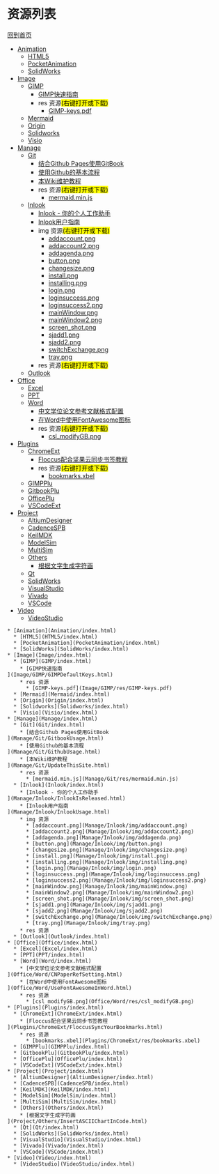 
# 资源列表

[回到首页](https://charleechan.github.io/MyWiki)

* [Animation](Animation/index.html)
  * [HTML5](HTML5/index.html)
  * [PocketAnimation](PocketAnimation/index.html)
  * [SolidWorks](SolidWorks/index.html)
* [Image](Image/index.html)
  * [GIMP](GIMP/index.html)
    * [GIMP快速指南
](Image/GIMP/GIMPDefaultKeys.html)
    * res 资源<mark>(右键打开或下载)</mark>
      * [GIMP-keys.pdf](Image/GIMP/res/GIMP-keys.pdf)
  * [Mermaid](Mermaid/index.html)
  * [Origin](Origin/index.html)
  * [Solidworks](Solidworks/index.html)
  * [Visio](Visio/index.html)
* [Manage](Manage/index.html)
  * [Git](Git/index.html)
    * [结合Github Pages使用GitBook
](Manage/Git/GitbookUsage.html)
    * [使用Github的基本流程
](Manage/Git/GithubUsage.html)
    * [本Wiki维护教程
](Manage/Git/UpdateThisSite.html)
    * res 资源<mark>(右键打开或下载)</mark>
      * [mermaid.min.js](Manage/Git/res/mermaid.min.js)
  * [Inlook](Inlook/index.html)
    * [Inlook - 你的个人工作助手
](Manage/Inlook/InlookIsReleased.html)
    * [Inlook用户指南
](Manage/Inlook/InlookUsage.html)
    * img 资源<mark>(右键打开或下载)</mark>
      * [addaccount.png](Manage/Inlook/img/addaccount.png)
      * [addaccount2.png](Manage/Inlook/img/addaccount2.png)
      * [addagenda.png](Manage/Inlook/img/addagenda.png)
      * [button.png](Manage/Inlook/img/button.png)
      * [changesize.png](Manage/Inlook/img/changesize.png)
      * [install.png](Manage/Inlook/img/install.png)
      * [installing.png](Manage/Inlook/img/installing.png)
      * [login.png](Manage/Inlook/img/login.png)
      * [loginsuccess.png](Manage/Inlook/img/loginsuccess.png)
      * [loginsuccess2.png](Manage/Inlook/img/loginsuccess2.png)
      * [mainWindow.png](Manage/Inlook/img/mainWindow.png)
      * [mainWindow2.png](Manage/Inlook/img/mainWindow2.png)
      * [screen_shot.png](Manage/Inlook/img/screen_shot.png)
      * [sjadd1.png](Manage/Inlook/img/sjadd1.png)
      * [sjadd2.png](Manage/Inlook/img/sjadd2.png)
      * [switchExchange.png](Manage/Inlook/img/switchExchange.png)
      * [tray.png](Manage/Inlook/img/tray.png)
    * res 资源<mark>(右键打开或下载)</mark>
  * [Outlook](Outlook/index.html)
* [Office](Office/index.html)
  * [Excel](Excel/index.html)
  * [PPT](PPT/index.html)
  * [Word](Word/index.html)
    * [中文学位论文参考文献格式配置
](Office/Word/CNPaperRefSetting.html)
    * [在Word中使用FontAwesome图标
](Office/Word/UseFontAwesomeInWord.html)
    * res 资源<mark>(右键打开或下载)</mark>
      * [csl_modifyGB.png](Office/Word/res/csl_modifyGB.png)
* [Plugins](Plugins/index.html)
  * [ChromeExt](ChromeExt/index.html)
    * [Floccus配合坚果云同步书签教程
](Plugins/ChromeExt/FloccusSyncYourBookmarks.html)
    * res 资源<mark>(右键打开或下载)</mark>
      * [bookmarks.xbel](Plugins/ChromeExt/res/bookmarks.xbel)
  * [GIMPPlu](GIMPPlu/index.html)
  * [GitbookPlu](GitbookPlu/index.html)
  * [OfficePlu](OfficePlu/index.html)
  * [VSCodeExt](VSCodeExt/index.html)
* [Project](Project/index.html)
  * [AltiumDesigner](AltiumDesigner/index.html)
  * [CadenceSPB](CadenceSPB/index.html)
  * [KeilMDK](KeilMDK/index.html)
  * [ModelSim](ModelSim/index.html)
  * [MultiSim](MultiSim/index.html)
  * [Others](Others/index.html)
    * [根据文字生成字符画
](Project/Others/InsertASCIIChartInCode.html)
  * [Qt](Qt/index.html)
  * [SolidWorks](SolidWorks/index.html)
  * [VisualStudio](VisualStudio/index.html)
  * [Vivado](Vivado/index.html)
  * [VSCode](VSCode/index.html)
* [Video](Video/index.html)
  * [VideoStudio](VideoStudio/index.html)


```mind:height=300,title=内容概要,color
* [Animation](Animation/index.html)
  * [HTML5](HTML5/index.html)
  * [PocketAnimation](PocketAnimation/index.html)
  * [SolidWorks](SolidWorks/index.html)
* [Image](Image/index.html)
  * [GIMP](GIMP/index.html)
    * [GIMP快速指南
](Image/GIMP/GIMPDefaultKeys.html)
    * res 资源
      * [GIMP-keys.pdf](Image/GIMP/res/GIMP-keys.pdf)
  * [Mermaid](Mermaid/index.html)
  * [Origin](Origin/index.html)
  * [Solidworks](Solidworks/index.html)
  * [Visio](Visio/index.html)
* [Manage](Manage/index.html)
  * [Git](Git/index.html)
    * [结合Github Pages使用GitBook
](Manage/Git/GitbookUsage.html)
    * [使用Github的基本流程
](Manage/Git/GithubUsage.html)
    * [本Wiki维护教程
](Manage/Git/UpdateThisSite.html)
    * res 资源
      * [mermaid.min.js](Manage/Git/res/mermaid.min.js)
  * [Inlook](Inlook/index.html)
    * [Inlook - 你的个人工作助手
](Manage/Inlook/InlookIsReleased.html)
    * [Inlook用户指南
](Manage/Inlook/InlookUsage.html)
    * img 资源
      * [addaccount.png](Manage/Inlook/img/addaccount.png)
      * [addaccount2.png](Manage/Inlook/img/addaccount2.png)
      * [addagenda.png](Manage/Inlook/img/addagenda.png)
      * [button.png](Manage/Inlook/img/button.png)
      * [changesize.png](Manage/Inlook/img/changesize.png)
      * [install.png](Manage/Inlook/img/install.png)
      * [installing.png](Manage/Inlook/img/installing.png)
      * [login.png](Manage/Inlook/img/login.png)
      * [loginsuccess.png](Manage/Inlook/img/loginsuccess.png)
      * [loginsuccess2.png](Manage/Inlook/img/loginsuccess2.png)
      * [mainWindow.png](Manage/Inlook/img/mainWindow.png)
      * [mainWindow2.png](Manage/Inlook/img/mainWindow2.png)
      * [screen_shot.png](Manage/Inlook/img/screen_shot.png)
      * [sjadd1.png](Manage/Inlook/img/sjadd1.png)
      * [sjadd2.png](Manage/Inlook/img/sjadd2.png)
      * [switchExchange.png](Manage/Inlook/img/switchExchange.png)
      * [tray.png](Manage/Inlook/img/tray.png)
    * res 资源
  * [Outlook](Outlook/index.html)
* [Office](Office/index.html)
  * [Excel](Excel/index.html)
  * [PPT](PPT/index.html)
  * [Word](Word/index.html)
    * [中文学位论文参考文献格式配置
](Office/Word/CNPaperRefSetting.html)
    * [在Word中使用FontAwesome图标
](Office/Word/UseFontAwesomeInWord.html)
    * res 资源
      * [csl_modifyGB.png](Office/Word/res/csl_modifyGB.png)
* [Plugins](Plugins/index.html)
  * [ChromeExt](ChromeExt/index.html)
    * [Floccus配合坚果云同步书签教程
](Plugins/ChromeExt/FloccusSyncYourBookmarks.html)
    * res 资源
      * [bookmarks.xbel](Plugins/ChromeExt/res/bookmarks.xbel)
  * [GIMPPlu](GIMPPlu/index.html)
  * [GitbookPlu](GitbookPlu/index.html)
  * [OfficePlu](OfficePlu/index.html)
  * [VSCodeExt](VSCodeExt/index.html)
* [Project](Project/index.html)
  * [AltiumDesigner](AltiumDesigner/index.html)
  * [CadenceSPB](CadenceSPB/index.html)
  * [KeilMDK](KeilMDK/index.html)
  * [ModelSim](ModelSim/index.html)
  * [MultiSim](MultiSim/index.html)
  * [Others](Others/index.html)
    * [根据文字生成字符画
](Project/Others/InsertASCIIChartInCode.html)
  * [Qt](Qt/index.html)
  * [SolidWorks](SolidWorks/index.html)
  * [VisualStudio](VisualStudio/index.html)
  * [Vivado](Vivado/index.html)
  * [VSCode](VSCode/index.html)
* [Video](Video/index.html)
  * [VideoStudio](VideoStudio/index.html)
```
